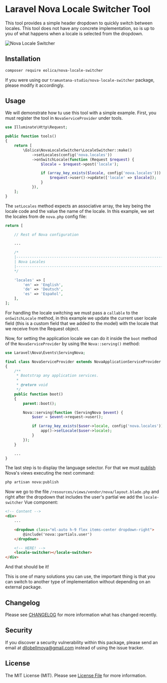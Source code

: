 # Laravel Nova Locale Switcher Tool

This tool provides a simple header dropdown to quickly switch between locales. This tool does not have any concrete implementation, so is up to you of what happens when a locale is selected from the dropdown.

![Nova Locale Switcher](https://raw.githubusercontent.com/Eolica-Web/nova-locale-switcher/master/docs/screenshots/screenshot_1.png)

## Installation

``` bash
composer require eolica/nova-locale-switcher
```

If you were using our `tramuntana-studio/nova-locale-switcher` package, please modify it accordingly.

## Usage

We will demonstrate how tu use this tool with a simple example. First, you must register the tool in `NovaServiceProvider` under tools.

``` php
use Illuminate\Http\Request;

public function tools()
{
    return [
        \Eolica\NovaLocaleSwitcher\LocaleSwitcher::make()
            ->setLocales(config('nova.locales'))
            ->onSwitchLocale(function (Request $request) {
                $locale = $request->post('locale');

                if (array_key_exists($locale, config('nova.locales'))) {
                    $request->user()->update(['locale' => $locale]);
                }
            }),
    ];
}
```

The `setLocales` method expects an associative array, the key being the locale code and the value the name of the locale. In this example, we set the locales from de `nova.php` config file:

``` php
return [

    // Rest of Nova configuration

    ...

    /*
    |--------------------------------------------------------------------------
    | Nova Locales
    |--------------------------------------------------------------------------
    */

    'locales' => [
        'en' => 'English',
        'de' => 'Deutsch',
        'es' => 'Español',
    ],
];
```

For handling the locale switching we must pass a `callable` to the `onSwitchLocale` method, in this example we update the current user locale field (this is a custom field that we added to the model) with the locale that we receive from the Request object.

Now, for setting the application locale we can do it inside the `boot` method of the `NovaServiceProvider` by using the `Nova::serving()` method:

``` php
use Laravel\Nova\Events\ServingNova;

final class NovaServiceProvider extends NovaApplicationServiceProvider
{
    /**
     * Bootstrap any application services.
     *
     * @return void
     */
    public function boot()
    {
        parent::boot();

        Nova::serving(function (ServingNova $event) {
            $user = $event->request->user();

            if (array_key_exists($user->locale, config('nova.locales'))) {
                app()->setLocale($user->locale);
            }
        });
    }

    ...
}
```

The last step is to display the language selector. For that we must [publish](https://nova.laravel.com/docs/3.0/installation.html#updating-nova-s-assets) Nova's views executing the next command:

``` bash
php artisan nova:publish
```

Now we go to the file `/resources/views/vendor/nova/layout.blade.php` and right after the dropdown that includes the user's partial we add the `locale-switcher` Vue component:

``` html
<!-- Content -->
<div>
    ...

    <dropdown class="ml-auto h-9 flex items-center dropdown-right">
        @include('nova::partials.user')
    </dropdown>

    <!-- HERE! -->
    <locale-switcher></locale-switcher>
</div>
```

And that should be it!

This is one of many solutions you can use, the important thing is that you can switch to another type of implementation without depending on an external package.

## Changelog

Please see [CHANGELOG](CHANGELOG.md) for more information what has changed recently.

## Security

If you discover a security vulnerability within this package, please send an email at dllobellmoya@gmail.com instead of using the issue tracker.

## License

The MIT License (MIT). Please see [License File](LICENSE.md) for more information.
